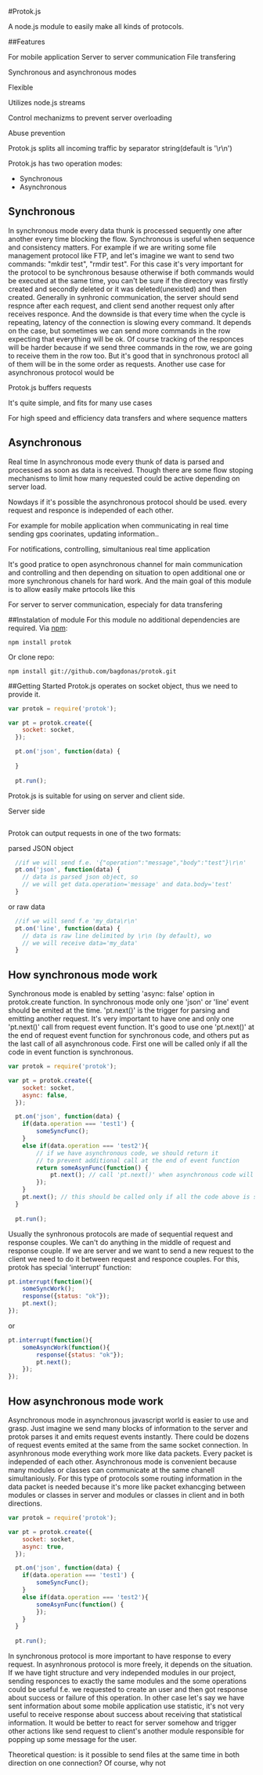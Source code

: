 #Protok.js

A node.js module to easily make all kinds of protocols.

##Features


For mobile application
Server to server communication
File transfering

Synchronous and asynchronous modes

Flexible

Utilizes node.js streams

Control mechanizms to prevent server overloading

Abuse prevention



Protok.js splits all incoming traffic by separator string(default is '\r\n')


Protok.js has two operation modes:
- Synchronous
- Asynchronous


## Synchronous
In synchronous mode every data thunk is processed sequently one after another every time blocking the flow.
Synchronous is useful when sequence and consistency matters. For example if we are writing some file management protocol like FTP, and let's imagine we want to send two commands: "mkdir test", "rmdir test". For this case it's very important for the protocol to be synchronous besause otherwise if both commands would be executed at the same time, you can't be sure if the directory was firstly created and secondly deleted or it was deleted(unexisted) and then created.
Generally in synhronic communication, the server should send respnce after each request, and client send another request only after receives responce. And the downside is that every time when the cycle is repeating, latency of the connection is slowing every command. It depends on the case, but sometimes we can send more commands in the row expecting that everything will be ok. Of course tracking of the responces will be harder because if we send three commands in the row, we are going to receive them in the row too. But it's good that in synchronous protocl all of them will be in the some order as requests.
Another use case for asynchronous protocol would be

Protok.js buffers requests

It's quite simple, and fits for many use cases

For high speed and efficiency data transfers and where sequence matters


## Asynchronous
Real time
In asynchronous mode every thunk of data is parsed and processed as soon as data is received. Though there are some flow stoping mechanisms to limit how many requested could be active depending on server load.

Nowdays if it's possible the asynchronous protocol should be used. every request and responce is independed of each other.

For example for mobile application when communicating in real time sending gps coorinates, updating information..


For notifications, controlling, simultanious real time application



It's good pratice to open asynchronous channel for main communication and controlling and then depending on situation to open additional one or more synchronous chanels for hard work. And the main goal of this module is to allow easily make prtocols like this



For server to server communication, especialy for data transfering



##Instalation of module
For this module no additional dependencies are required.
Via [npm](http://www.npmjs.org/):

    npm install protok
    
Or clone repo:

    npm install git://github.com/bagdonas/protok.git

##Getting Started
Protok.js operates on socket object, thus we need to provide it.

```js
var protok = require('protok');

var pt = protok.create({
    socket: socket,
  });

  pt.on('json', function(data) {
  
  }
  
  pt.run();
```


Protok.js is suitable for using on server and client side.


Server side
```js

```


Protok can output requests in one of the two formats:

parsed JSON object
```js
  //if we will send f.e. '{"operation":"message","body":"test"}\r\n'
  pt.on('json', function(data) {
    // data is parsed json object, so
    // we will get data.operation='message' and data.body='test'
  }
```

or raw data
```js
  //if we will send f.e 'my_data\r\n'
  pt.on('line', function(data) {
    // data is raw line delimited by \r\n (by default), wo
    // we will receive data='my_data'
  }
```



## How synchronous mode work
Synchronous mode is enabled by setting 'async: false' option in protok.create function. In synchronous mode only one 'json' or 'line' event should be emited at the time. 'pt.next()' is the trigger for parsing and emitting another request. It's very important to have one and only one 'pt.next()' call from request event function. It's good to use one 'pt.next()' at the end of request event function for synchronous code, and others put as the last call of all asynchronous code. First one will be called only if all the code in event function is synchronous.

```js
var protok = require('protok');

var pt = protok.create({
    socket: socket,
    async: false,
  });

  pt.on('json', function(data) {
    if(data.operation === 'test1') {
        someSyncFunc(); 
    }
    else if(data.operation === 'test2'){
        // if we have asynchronous code, we should return it
        // to prevent additional call at the end of event function
        return someAsynFunc(function() {
            pt.next(); // call 'pt.next()' when asynchronous code will be finished
        });
    }
    pt.next(); // this should be called only if all the code above is synchronous
  }
  
  pt.run();
```

Usually the synhronous protocols are made of sequential request and response couples. We can't do anything in the middle of request and response couple. If we are server and we want to send a new request to the client we need to do it between request and responce couples. For this, protok has special 'interrupt' function:

```js
pt.interrupt(function(){
    someSyncWork();
    response({status: "ok"});
    pt.next();
});
```
or
```js
pt.interrupt(function(){
    someAsyncWork(function(){
        response({status: "ok"});
        pt.next();
    });
});
```




## How asynchronous mode work
Asynchronous mode in asynchronous javascript world is easier to use and grasp. Just imagine we send many blocks of information to the server and protok parses it and emits request events instantly. There could be dozens of request events emited at the same from the same socket connection. In asynhronous mode everything work more like data packets. Every packet is independed of each other. Asynchronous mode is convenient because many modules or classes can communicate at the same chanell simultaniously. For this type of protocols some routing information in the data packet is needed because it's more like packet exhancging between modules or classes in server and modules or classes in client and in both directions. 

```js
var protok = require('protok');

var pt = protok.create({
    socket: socket,
    async: true,
  });

  pt.on('json', function(data) {
    if(data.operation === 'test1') {
        someSyncFunc(); 
    }
    else if(data.operation === 'test2'){
        someAsynFunc(function() {
        });
    }
  }
  
  pt.run();
```




In synchronous protocol is more important to have response to every request. In asynhronous protocol is more freely, it depends on the situation. If we have tight structure and very independed modules in our project, sending responces  to exactly the same modules and the some operations could be useful f.e. we requested to create an user and then got response about success or failure of this operation. In other case let's say we have sent information about some mobile application use statistic, it's not very useful to receive response about success about receiving that statistical information. It would be better to react for server somehow and trigger other actions like send request to client's another module responsible for popping up some message for the user.







Theoretical question: is it possible to send files at the same time in both direction on one connection?
Of course, why not











